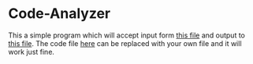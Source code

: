 # Code-Analyzer

This a simple program which will accept input form [this file](/CodeAnalyzer/in.txt) and output to [this file](/CodeAnalyzer/out.txt).
The code file [here](/CodeAnalyzer/Code.cpp) can be replaced with your own file and it will work just fine.
